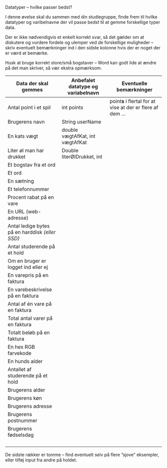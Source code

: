 Datatyper – hvilke passer bedst?

I denne øvelse skal du sammen med din studiegruppe, finde frem til hvilke datatyper og varibelnavne der vil passe bedst til at gemme forskellige typer data.

Der er ikke nødvendigvis et enkelt korrekt svar, så det gælder om at diskutere og vurdere fordele og ulemper ved de forskellige muligheder – skriv eventuelt bemærkninger ind i den sidste kolonne hvis der er noget der er værd at bemærke.

Husk at bruge korrekt store/små bogstaver – Word kan godt lide at ændre på det man skriver, så vær ekstra opmærksom.

| Data der skal gemmes | Anbefalet datatype og variabelnavn | Eventuelle bemærkninger |
| --- | --- | --- |
| Antal point i et spil | int points | point**s** i flertal for at vise at der er flere af dem … |
| Brugerens navn | String userName |  |
| En kats vægt | double vægtAfKat, int vægtAfKat |  |
| Liter øl man har drukket | Double literØlDrukket, int |  |
| Et bogstav fra et ord |  |  |
| Et ord |  |  |
| En sætning |  |  |
| Et telefonnummer |  |  |
| Procent rabat på en vare |  |  |
| En URL (web\-adresse) |  |  |
| Antal ledige bytes på en harddisk *(eller SSD)* |  |  |
| Antal studerende på et hold |  |  |
| Om en bruger er logget ind eller ej |  |  |
| En varepris på en faktura |  |  |
| En varebeskrivelse på en faktura |  |  |
| Antal af én vare på en faktura |  |  |
| Total antal varer på en faktura |  |  |
| Totalt beløb på en faktura |  |  |
| En hex RGB farvekode |  |  |
| En hunds alder |  |  |
| Antallet af studerende på et hold |  |  |
| Brugerens alder |  |  |
| Brugerens køn |  |  |
| Brugerens adresse |  |  |
| Brugerens postnummer |  |  |
| Brugerens fødselsdag |  |  |
|  |  |  |
|  |  |  |
|  |  |  |
|  |  |  |

De sidste rækker er tomme – find eventuelt selv på flere ”sjove” eksempler, eller tilføj input fra andre på holdet.